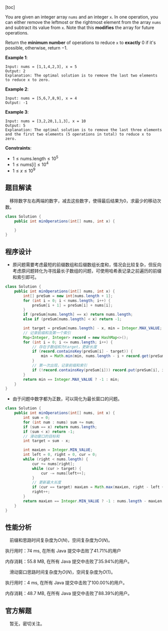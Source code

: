 [toc]

You are given an integer array `nums` and an integer `x`. In one operation, you can either remove the leftmost or the rightmost element from the array `nums` and subtract its value from `x`. Note that this **modifies** the array for future operations.

Return the **minimum number** of operations to reduce `x` to **exactly** $0$ if it's possible, otherwise, return $-1$.

 

**Example 1**:

```
Input: nums = [1,1,4,2,3], x = 5
Output: 2
Explanation: The optimal solution is to remove the last two elements to reduce x to zero.
```

**Example 2**:

```
Input: nums = [5,6,7,8,9], x = 4
Output: -1
```

**Example 3**:

```
Input: nums = [3,2,20,1,1,3], x = 10
Output: 5
Explanation: The optimal solution is to remove the last three elements and the first two elements (5 operations in total) to reduce x to zero.
```



**Constraints**:

* $1 \le \text{nums.length} \le 10^5$
* $1 \le \text{nums[i]} \le 10^4$
* $1 \le x \le 10^9$



## 题目解读

&emsp;移除数字左右两端的数字，减去这些数字，使得最后结果为$0$，求最少的移动次数。

```java
class Solution {
    public int minOperations(int[] nums, int x) {

    }
}
```

## 程序设计

* 原问题需要考虑最短的前缀数组和后缀数组长度和，情况会比较复杂，但反向考虑原问题转化为寻找最长子数组的问题，可使用哈希表记录之前遍历的前缀和索引即可。

```java
class Solution {
    public int minOperations(int[] nums, int x) {
        int[] preSum = new int[nums.length + 1];
        for (int i = 0; i < nums.length; i++) {
            preSum[i + 1] = preSum[i] + nums[i];
        }
        if (preSum[nums.length] == x) return nums.length;
        else if (preSum[nums.length] < x) return -1;

        int target = preSum[nums.length] - x, min = Integer.MAX_VALUE;
        // 记录前缀和及第一个索引
        Map<Integer, Integer> record = new HashMap<>();
        for (int i = 0; i <= nums.length; i++) {
            // 存在子数组和为target，更新长度
            if (record.containsKey(preSum[i] - target)) {
                min = Math.min(min, nums.length - i + record.get(preSum[i] - target));
            }
            // 第一次出现，记录前缀和索引
            if (!record.containsKey(preSum[i])) record.put(preSum[i], i);
        }
        return min == Integer.MAX_VALUE ? -1 : min;
    }
}
```

* 由于问题中数字都为正数，可以简化为最长窗口的问题。

```java
class Solution {
    public int minOperations(int[] nums, int x) {
        int sum = 0;
        for (int num : nums) sum += num;
        if (sum == x) return nums.length;
        if (sum < x) return -1;
        // 滑动窗口的目标和
        int target = sum - x;

        int maxLen = Integer.MIN_VALUE;
        int left = 0, right = 0, cur = 0;
        while (right < nums.length) {
            cur += nums[right];
            while (cur > target) {
                cur -= nums[left++];
            }
            // 更新最大长度
            if (cur == target) maxLen = Math.max(maxLen, right - left + 1);
            right++;
        }
        return maxLen == Integer.MIN_VALUE ? -1 : nums.length - maxLen;
    }
}
```

## 性能分析

&emsp;前缀和思路时间复杂度为$O(N)$，空间复杂度为$O(N)$。

执行用时：74 ms, 在所有 Java 提交中击败了41.71%的用户

内存消耗：55.8 MB, 在所有 Java 提交中击败了35.94%的用户。

&emsp;滑动窗口思路时间复杂度为$O(N)$，空间复杂度为$O(1)$。

执行用时：4 ms, 在所有 Java 提交中击败了100.00%的用户。

内存消耗：48.7 MB, 在所有 Java 提交中击败了88.39%的用户。

## 官方解题

&emsp;暂无，密切关注。
